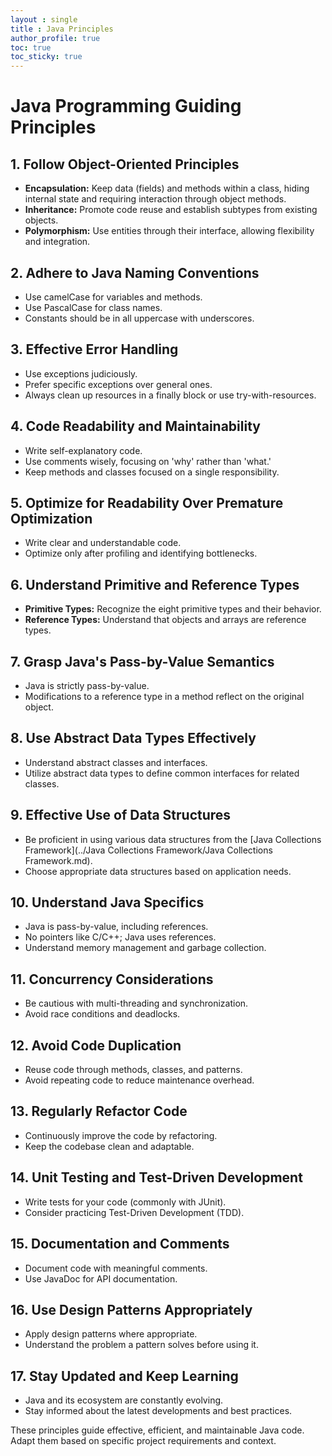 ```yaml
---
layout : single
title : Java Principles
author_profile: true
toc: true
toc_sticky: true
---
```




# Java Programming Guiding Principles

## 1. Follow Object-Oriented Principles
- **Encapsulation:** Keep data (fields) and methods within a class, hiding internal state and requiring interaction through object methods.
- **Inheritance:** Promote code reuse and establish subtypes from existing objects.
- **Polymorphism:** Use entities through their interface, allowing flexibility and integration.

## 2. Adhere to Java Naming Conventions
- Use camelCase for variables and methods.
- Use PascalCase for class names.
- Constants should be in all uppercase with underscores.

## 3. Effective Error Handling
- Use exceptions judiciously.
- Prefer specific exceptions over general ones.
- Always clean up resources in a finally block or use try-with-resources.

## 4. Code Readability and Maintainability
- Write self-explanatory code.
- Use comments wisely, focusing on 'why' rather than 'what.'
- Keep methods and classes focused on a single responsibility.

## 5. Optimize for Readability Over Premature Optimization
- Write clear and understandable code.
- Optimize only after profiling and identifying bottlenecks.

## 6. Understand Primitive and Reference Types
- **Primitive Types:** Recognize the eight primitive types and their behavior.
- **Reference Types:** Understand that objects and arrays are reference types.

## 7. Grasp Java's Pass-by-Value Semantics
- Java is strictly pass-by-value.
- Modifications to a reference type in a method reflect on the original object.

## 8. Use Abstract Data Types Effectively
- Understand abstract classes and interfaces.
- Utilize abstract data types to define common interfaces for related classes.

## 9. Effective Use of Data Structures
- Be proficient in using various data structures from the [Java Collections Framework](../Java Collections Framework/Java Collections Framework.md).  
- Choose appropriate data structures based on application needs.

## 10. Understand Java Specifics
- Java is pass-by-value, including references.
- No pointers like C/C++; Java uses references.
- Understand memory management and garbage collection.

## 11. Concurrency Considerations
- Be cautious with multi-threading and synchronization.
- Avoid race conditions and deadlocks.

## 12. Avoid Code Duplication
- Reuse code through methods, classes, and patterns.
- Avoid repeating code to reduce maintenance overhead.

## 13. Regularly Refactor Code
- Continuously improve the code by refactoring.
- Keep the codebase clean and adaptable.

## 14. Unit Testing and Test-Driven Development
- Write tests for your code (commonly with JUnit).
- Consider practicing Test-Driven Development (TDD).

## 15. Documentation and Comments
- Document code with meaningful comments.
- Use JavaDoc for API documentation.

## 16. Use Design Patterns Appropriately
- Apply design patterns where appropriate.
- Understand the problem a pattern solves before using it.

## 17. Stay Updated and Keep Learning
- Java and its ecosystem are constantly evolving.
- Stay informed about the latest developments and best practices.

These principles guide effective, efficient, and maintainable Java code. Adapt them based on specific project requirements and context.
